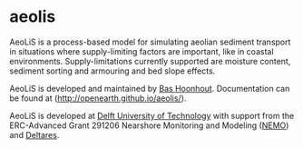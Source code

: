 # aeolis
AeoLiS is a process-based model for simulating aeolian sediment transport in situations where supply-limiting factors are important, like in coastal environments. Supply-limitations currently supported are moisture content, sediment sorting and armouring and bed slope effects.

AeoLiS is developed and maintained by [Bas Hoonhout](b.m.hoonhout@tudelft.nl). Documentation can be found at (http://openearth.github.io/aeolis/).

AeoLiS is developed at [Delft University of Technology](http://www.tudelft.nl) with support from the ERC-Advanced Grant 291206 Nearshore Monitoring and Modeling ([NEMO](http://nemo.citg.tudelft.nl>)) and [Deltares](http://www.deltares.nl>).

